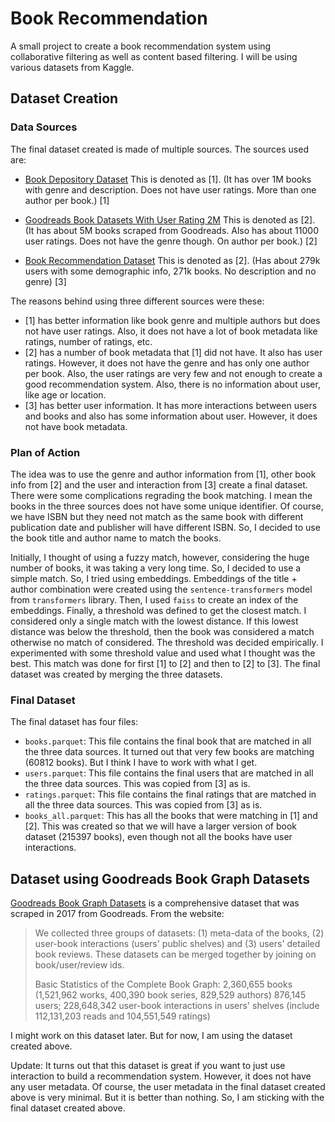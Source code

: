# Book Recommendation

A small project to create a book recommendation system using collaborative filtering as well as content based filtering. I will be using various datasets from Kaggle.

## Dataset Creation

### Data Sources 

The final dataset created is made of multiple sources. The sources used are:

- [Book Depository Dataset](https://www.kaggle.com/datasets/sp1thas/book-depository-dataset) This is denoted as [1]. (It has over 1M books with genre and description. Does not have user ratings. More than one author per book.) [1]

- [Goodreads Book Datasets With User Rating 2M](https://www.kaggle.com/datasets/bahramjannesarr/goodreads-book-datasets-10m) This is denoted as [2]. (It has about 5M books scraped from Goodreads. Also has about 11000 user ratings. Does not have the genre though. On author per book.) [2]

- [Book Recommendation Dataset](https://www.kaggle.com/datasets/arashnic/book-recommendation-dataset) This is denoted as [2]. (Has about 279k users with some demographic info, 271k books. No description and no genre) [3]

The reasons behind using three different sources were these:

- [1] has better information like book genre and multiple authors but does not have user ratings. Also, it does not have a lot of book metadata like ratings, number of ratings, etc.
- [2] has a number of book metadata that [1] did not have. It also has user ratings. However, it does not have the genre and has only one author per book. Also, the user ratings are very few and not enough to create a good recommendation system. Also, there is no information about user, like age or location.
- [3] has better user information. It has more interactions between users and books and also has some information about user. However, it does not have book metadata.

### Plan of Action

The idea was to use the genre and author information from [1], other book info from [2] and the user and interaction from [3] create a final dataset. There were some complications regrading the book matching. I mean the books in the three sources does not have some unique identifier. Of course, we have ISBN but they need not match as the same book with different publication date and publisher will have different ISBN. So, I decided to use the book title and author name to match the books.

Initially, I thought of using a fuzzy match, however, considering the huge number of books, it was taking a very long time. So, I decided to use a simple match. So, I tried using embeddings. Embeddings of the title + author combination were created using the `sentence-transformers` model from `transformers` library. Then, I used `faiss` to create an index of the embeddings. Finally, a threshold was defined to get the closest match. I considered only a single match with the lowest distance. If this lowest distance was below the threshold, then the book was considered a match otherwise no match of considered. The threshold was decided empirically. I experimented with some threshold value and used what I thought was the best. This match was done for first [1] to [2] and then to [2] to [3]. The final dataset was created by merging the three datasets.

### Final Dataset

The final dataset has four files:

- `books.parquet`: This file contains the final book that are matched in all the three data sources. It turned out that very few books are matching (60812 books). But I think I have to work with what I get.
- `users.parquet`: This file contains the final users that are matched in all the three data sources. This was copied from [3] as is.
- `ratings.parquet`: This file contains the final ratings that are matched in all the three data sources. This was copied from [3] as is.
- `books_all.parquet`: This has all the books that were matching in [1] and [2]. This was created so that we will have a larger version of book dataset (215397 books), even though not all the books have user interactions.

## Dataset using Goodreads Book Graph Datasets

[Goodreads Book Graph Datasets](https://mengtingwan.github.io/data/goodreads.html) is a comprehensive dataset that was scraped in 2017 from Goodreads. From the website:
> We collected three groups of datasets: (1) meta-data of the books, (2) user-book interactions (users' public shelves) and (3) users' detailed book reviews. These datasets can be merged together by joining on book/user/review ids.
>
>Basic Statistics of the Complete Book Graph:
2,360,655 books (1,521,962 works, 400,390 book series, 829,529 authors)
876,145 users; 228,648,342 user-book interactions in users' shelves (include 112,131,203 reads and 104,551,549 ratings)

I might work on this dataset later. But for now, I am using the dataset created above.

Update: It turns out that this dataset is great if you want to just use interaction to build a recommendation system. However, it does not have any user metadata. Of course, the user metadata in the final dataset created above is very minimal. But it is better than nothing. So, I am sticking with the final dataset created above.
